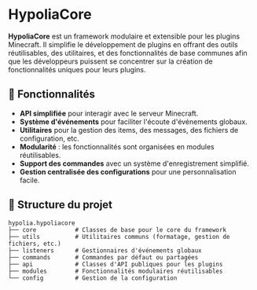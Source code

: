 # HypoliaCore

**HypoliaCore** est un framework modulaire et extensible pour les plugins Minecraft. Il simplifie le développement de plugins en offrant des outils réutilisables, des utilitaires, et des fonctionnalités de base communes afin que les développeurs puissent se concentrer sur la création de fonctionnalités uniques pour leurs plugins.

## 🚀 Fonctionnalités

- **API simplifiée** pour interagir avec le serveur Minecraft.
- **Système d'événements** pour faciliter l'écoute d'événements globaux.
- **Utilitaires** pour la gestion des items, des messages, des fichiers de configuration, etc.
- **Modularité** : les fonctionnalités sont organisées en modules réutilisables.
- **Support des commandes** avec un système d'enregistrement simplifié.
- **Gestion centralisée des configurations** pour une personnalisation facile.

## 📂 Structure du projet

```text
hypolia.hypoliacore
├── core           # Classes de base pour le core du framework
├── utils          # Utilitaires communs (formatage, gestion de fichiers, etc.)
├── listeners      # Gestionnaires d'événements globaux
├── commands       # Commandes par défaut ou partagées
├── api            # Classes d'API publiques pour les plugins
├── modules        # Fonctionnalités modulaires réutilisables
└── config         # Gestion de la configuration

```